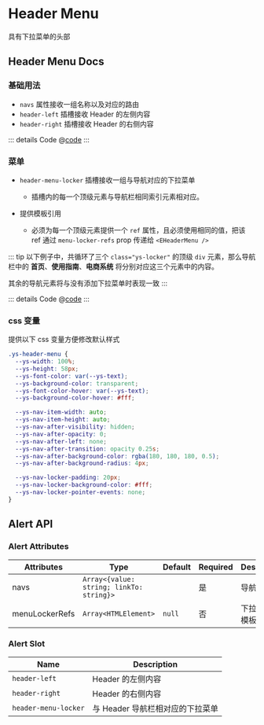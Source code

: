 # Header Menu

具有下拉菜单的头部

## Header Menu Docs

### 基础用法

- `navs` 属性接收一组名称以及对应的路由
- `header-left` 插槽接收 Header 的左侧内容
- `header-right` 插槽接收 Header 的右侧内容

<Preview>
  <HeaderMenuSlot />
</Preview>

::: details Code
@[code](../components/header-menu/Slot.vue)
:::

### 菜单

- `header-menu-locker` 插槽接收一组与导航对应的下拉菜单

  - 插槽内的每一个顶级元素与导航栏相同索引元素相对应。

- 提供模板引用

  - 必须为每一个顶级元素提供一个 `ref` 属性，且必须使用相同的值，把该 ref 通过 `menu-locker-refs` prop 传递给 `<EHeaderMenu />`

::: tip
以下例子中，共循环了三个 `class="ys-locker"` 的顶级 `div` 元素，那么导航栏中的 **首页**、**使用指南**、**电商系统** 将分别对应这三个元素中的内容。

其余的导航元素将与没有添加下拉菜单时表现一致
:::

<Preview>
  <HeaderMenuNav />
</Preview>

::: details Code
@[code](../components/header-menu/Nav.vue)
:::

### css 变量

提供以下 css 变量方便修改默认样式

```css
.ys-header-menu {
  --ys-width: 100%;
  --ys-height: 58px;
  --ys-font-color: var(--ys-text);
  --ys-background-color: transparent;
  --ys-font-color-hover: var(--ys-text);
  --ys-background-color-hover: #fff;

  --ys-nav-item-width: auto;
  --ys-nav-item-height: auto;
  --ys-nav-after-visibility: hidden;
  --ys-nav-after-opacity: 0;
  --ys-nav-after-left: none;
  --ys-nav-after-transition: opacity 0.25s;
  --ys-nav-after-background-color: rgba(180, 180, 180, 0.5);
  --ys-nav-after-background-radius: 4px;

  --ys-nav-locker-padding: 20px;
  --ys-nav-locker-background-color: #fff;
  --ys-nav-locker-pointer-events: none;
}
```

## Alert API

### Alert Attributes

| Attributes     | Type                                     | Default | Required | Description        |
| -------------- | ---------------------------------------- | ------- | -------- | ------------------ |
| navs           | `Array<{value: string; linkTo: string}>` |         | 是       | 导航栏             |
| menuLockerRefs | `Array<HTMLElement>`                     | `null`  | 否       | 下拉菜单的模板引用 |

### Alert Slot

| Name                 | Description                      |
| -------------------- | -------------------------------- |
| `header-left`        | Header 的左侧内容                |
| `header-right`       | Header 的右侧内容                |
| `header-menu-locker` | 与 Header 导航栏相对应的下拉菜单 |
